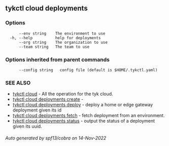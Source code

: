 ## tykctl cloud deployments



### Options

```
      --env string    The environment to use
  -h, --help          help for deployments
      --org string    The organization to use
      --team string   The team to use
```

### Options inherited from parent commands

```
      --config string   config file (default is $HOME/.tykctl.yaml)
```

### SEE ALSO

* [tykctl cloud](tykctl_cloud.md)	 - All the operation for the tyk cloud.
* [tykctl cloud deployments create](tykctl_cloud_deployments_create.md)	 - 
* [tykctl cloud deployments deploy](tykctl_cloud_deployments_deploy.md)	 - deploy a home or edge gateway deployment given its id
* [tykctl cloud deployments fetch](tykctl_cloud_deployments_fetch.md)	 - fetch deployment from an environment.
* [tykctl cloud deployments status](tykctl_cloud_deployments_status.md)	 - output the status of a deployment given its uuid.

###### Auto generated by spf13/cobra on 14-Nov-2022
